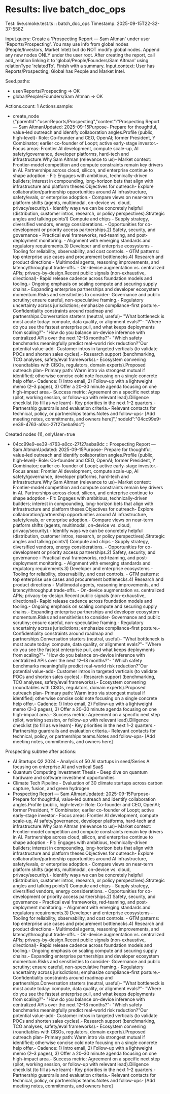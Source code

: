 # Results: live batch_doc_ops

Test: live.smoke.test.ts :: batch_doc_ops
Timestamp: 2025-09-15T22-32-37-558Z

Input.query: Create a 'Prospecting Report — Sam Altman' under user 'Reports/Prospecting'. You may use info from global nodes (People/Investors, Market Intel) but do NOT modify global nodes. Append any new nodes ONLY under the user root. After creating the report, call add_relation linking it to 'global/People/Founders/Sam Altman' using relationType 'relatedTo'. Finish with a summary.
Input.context: User has Reports/Prospecting; Global has People and Market Intel.

Seed.paths:
- user/Reports/Prospecting => OK
- global/People/Founders/Sam Altman => OK

Actions.count: 1
Actions.sample:
- create_node {"parentId":"user:Reports/Prospecting","content":"Prospecting Report — Sam AltmanUpdated: 2025-09-15Purpose- Prepare for thoughtful, value-led outreach and identify collaboration angles.Profile (public, high-level)- Role: Co-founder and CEO, OpenAI; former President, Y Combinator; earlier co-founder of Loopt; active early-stage investor.- Focus areas: Frontier AI development, compute scale-up, AI safety/governance, developer platforms, hard-tech and infrastructure.Why Sam Altman (relevance to us)- Market context: Frontier-model competition and compute constraints remain key drivers in AI. Partnerships across cloud, silicon, and enterprise continue to shape adoption.- Fit: Engages with ambitious, technically-driven builders; interest in compounding, long-horizon bets that align with infrastructure and platform theses.Objectives for outreach- Explore collaboration/partnership opportunities around AI infrastructure, safety/evals, or enterprise adoption.- Compare views on near-term platform shifts (agents, multimodal, on-device vs. cloud, privacy/security).- Identify ways we can be concretely helpful (distribution, customer intros, research, or policy perspectives).Strategic angles and talking points1) Compute and chips   - Supply strategy, diversified vendors, energy considerations.   - Opportunities for co-development or priority access partnerships.2) Safety, security, and governance   - Practical eval frameworks, red-teaming, and post-deployment monitoring.   - Alignment with emerging standards and regulatory requirements.3) Developer and enterprise ecosystems   - Tooling for reliability, observability, and cost controls.   - GTM patterns: top enterprise use cases and procurement bottlenecks.4) Research and product directions   - Multimodal agents, reasoning improvements, and latency/throughput trade-offs.   - On-device augmentation vs. centralized APIs; privacy-by-design.Recent public signals (non-exhaustive, directional)- Rapid release cadence across foundation models and tooling.- Ongoing emphasis on scaling compute and securing supply chains.- Expanding enterprise partnerships and developer ecosystem momentum.Risks and sensitivities to consider- Governance and public scrutiny; ensure careful, non-speculative framing.- Regulatory uncertainty across jurisdictions; emphasize compliance-first posture.- Confidentiality constraints around roadmap and partnerships.Conversation starters (neutral, useful)- \"What bottleneck is most acute today: compute, data quality, or alignment evals?\"- \"Where do you see the fastest enterprise pull, and what keeps deployments from scaling?\"- \"How do you balance on-device inference with centralized APIs over the next 12–18 months?\"- \"Which safety benchmarks meaningfully predict real-world risk reduction?\"Our potential value-add- Customer intros in targeted verticals (to validate POCs and shorten sales cycles).- Research support (benchmarking, TCO analyses, safety/eval frameworks).- Ecosystem convening (roundtables with CISOs, regulators, domain experts).Proposed outreach plan- Primary path: Warm intro via strongest mutual if identified; otherwise concise cold note focusing on a single concrete help offer.- Cadence: 1) Intro email, 2) Follow-up with a lightweight memo (2–3 pages), 3) Offer a 20–30 minute agenda focusing on one high-impact area.- Success metric: Agreement on a specific next step (pilot, working session, or follow-up with relevant lead).Diligence checklist (to fill as we learn)- Key priorities in the next 1–2 quarters.- Partnership guardrails and evaluation criteria.- Relevant contacts for technical, policy, or partnerships teams.Notes and follow-ups- [Add meeting notes, commitments, and owners here]","nodeId":"04cc99e9-ee39-4763-a0cc-27f27aeba9dc"}

Created nodes (1), onlyUser=true
- 04cc99e9-ee39-4763-a0cc-27f27aeba9dc :: Prospecting Report — Sam AltmanUpdated: 2025-09-15Purpose- Prepare for thoughtful, value-led outreach and identify collaboration angles.Profile (public, high-level)- Role: Co-founder and CEO, OpenAI; former President, Y Combinator; earlier co-founder of Loopt; active early-stage investor.- Focus areas: Frontier AI development, compute scale-up, AI safety/governance, developer platforms, hard-tech and infrastructure.Why Sam Altman (relevance to us)- Market context: Frontier-model competition and compute constraints remain key drivers in AI. Partnerships across cloud, silicon, and enterprise continue to shape adoption.- Fit: Engages with ambitious, technically-driven builders; interest in compounding, long-horizon bets that align with infrastructure and platform theses.Objectives for outreach- Explore collaboration/partnership opportunities around AI infrastructure, safety/evals, or enterprise adoption.- Compare views on near-term platform shifts (agents, multimodal, on-device vs. cloud, privacy/security).- Identify ways we can be concretely helpful (distribution, customer intros, research, or policy perspectives).Strategic angles and talking points1) Compute and chips   - Supply strategy, diversified vendors, energy considerations.   - Opportunities for co-development or priority access partnerships.2) Safety, security, and governance   - Practical eval frameworks, red-teaming, and post-deployment monitoring.   - Alignment with emerging standards and regulatory requirements.3) Developer and enterprise ecosystems   - Tooling for reliability, observability, and cost controls.   - GTM patterns: top enterprise use cases and procurement bottlenecks.4) Research and product directions   - Multimodal agents, reasoning improvements, and latency/throughput trade-offs.   - On-device augmentation vs. centralized APIs; privacy-by-design.Recent public signals (non-exhaustive, directional)- Rapid release cadence across foundation models and tooling.- Ongoing emphasis on scaling compute and securing supply chains.- Expanding enterprise partnerships and developer ecosystem momentum.Risks and sensitivities to consider- Governance and public scrutiny; ensure careful, non-speculative framing.- Regulatory uncertainty across jurisdictions; emphasize compliance-first posture.- Confidentiality constraints around roadmap and partnerships.Conversation starters (neutral, useful)- "What bottleneck is most acute today: compute, data quality, or alignment evals?"- "Where do you see the fastest enterprise pull, and what keeps deployments from scaling?"- "How do you balance on-device inference with centralized APIs over the next 12–18 months?"- "Which safety benchmarks meaningfully predict real-world risk reduction?"Our potential value-add- Customer intros in targeted verticals (to validate POCs and shorten sales cycles).- Research support (benchmarking, TCO analyses, safety/eval frameworks).- Ecosystem convening (roundtables with CISOs, regulators, domain experts).Proposed outreach plan- Primary path: Warm intro via strongest mutual if identified; otherwise concise cold note focusing on a single concrete help offer.- Cadence: 1) Intro email, 2) Follow-up with a lightweight memo (2–3 pages), 3) Offer a 20–30 minute agenda focusing on one high-impact area.- Success metric: Agreement on a specific next step (pilot, working session, or follow-up with relevant lead).Diligence checklist (to fill as we learn)- Key priorities in the next 1–2 quarters.- Partnership guardrails and evaluation criteria.- Relevant contacts for technical, policy, or partnerships teams.Notes and follow-ups- [Add meeting notes, commitments, and owners here]

Prospecting subtree after actions:
- AI Startups Q2 2024 - Analysis of 50 AI startups in seed/Series A focusing on enterprise AI and vertical SaaS
- Quantum Computing Investment Thesis - Deep dive on quantum hardware and software investment opportunities
- Climate Tech Pipeline - Evaluation of 30 climate startups across carbon capture, fusion, and green hydrogen
- Prospecting Report — Sam AltmanUpdated: 2025-09-15Purpose- Prepare for thoughtful, value-led outreach and identify collaboration angles.Profile (public, high-level)- Role: Co-founder and CEO, OpenAI; former President, Y Combinator; earlier co-founder of Loopt; active early-stage investor.- Focus areas: Frontier AI development, compute scale-up, AI safety/governance, developer platforms, hard-tech and infrastructure.Why Sam Altman (relevance to us)- Market context: Frontier-model competition and compute constraints remain key drivers in AI. Partnerships across cloud, silicon, and enterprise continue to shape adoption.- Fit: Engages with ambitious, technically-driven builders; interest in compounding, long-horizon bets that align with infrastructure and platform theses.Objectives for outreach- Explore collaboration/partnership opportunities around AI infrastructure, safety/evals, or enterprise adoption.- Compare views on near-term platform shifts (agents, multimodal, on-device vs. cloud, privacy/security).- Identify ways we can be concretely helpful (distribution, customer intros, research, or policy perspectives).Strategic angles and talking points1) Compute and chips   - Supply strategy, diversified vendors, energy considerations.   - Opportunities for co-development or priority access partnerships.2) Safety, security, and governance   - Practical eval frameworks, red-teaming, and post-deployment monitoring.   - Alignment with emerging standards and regulatory requirements.3) Developer and enterprise ecosystems   - Tooling for reliability, observability, and cost controls.   - GTM patterns: top enterprise use cases and procurement bottlenecks.4) Research and product directions   - Multimodal agents, reasoning improvements, and latency/throughput trade-offs.   - On-device augmentation vs. centralized APIs; privacy-by-design.Recent public signals (non-exhaustive, directional)- Rapid release cadence across foundation models and tooling.- Ongoing emphasis on scaling compute and securing supply chains.- Expanding enterprise partnerships and developer ecosystem momentum.Risks and sensitivities to consider- Governance and public scrutiny; ensure careful, non-speculative framing.- Regulatory uncertainty across jurisdictions; emphasize compliance-first posture.- Confidentiality constraints around roadmap and partnerships.Conversation starters (neutral, useful)- "What bottleneck is most acute today: compute, data quality, or alignment evals?"- "Where do you see the fastest enterprise pull, and what keeps deployments from scaling?"- "How do you balance on-device inference with centralized APIs over the next 12–18 months?"- "Which safety benchmarks meaningfully predict real-world risk reduction?"Our potential value-add- Customer intros in targeted verticals (to validate POCs and shorten sales cycles).- Research support (benchmarking, TCO analyses, safety/eval frameworks).- Ecosystem convening (roundtables with CISOs, regulators, domain experts).Proposed outreach plan- Primary path: Warm intro via strongest mutual if identified; otherwise concise cold note focusing on a single concrete help offer.- Cadence: 1) Intro email, 2) Follow-up with a lightweight memo (2–3 pages), 3) Offer a 20–30 minute agenda focusing on one high-impact area.- Success metric: Agreement on a specific next step (pilot, working session, or follow-up with relevant lead).Diligence checklist (to fill as we learn)- Key priorities in the next 1–2 quarters.- Partnership guardrails and evaluation criteria.- Relevant contacts for technical, policy, or partnerships teams.Notes and follow-ups- [Add meeting notes, commitments, and owners here]
